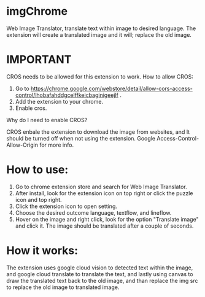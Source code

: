 # imgChrome

Web Image Translator, translate text within image to desired language. The extension will create a translated image and it will; replace the old image.



# IMPORTANT
CROS needs to be allowed for this extension to work.
How to allow CROS:
1. Go to https://chrome.google.com/webstore/detail/allow-cors-access-control/lhobafahddgcelffkeicbaginigeejlf .
2. Add the extension to your chrome.
3. Enable cros.

Why do I need to enable CROS?

CROS enbale the extension to download the image from websites, and It should be turned off when not using the extension. Google Access-Control-Allow-Origin for more info.



# How to use:
1. Go to chrome extension store and search for Web Image Translator.
2. After install, look for the extension icon on top right or click the puzzle icon and top right.
3. Click the extension icon to open setting.
4. Choose the desired outcome language, textflow, and lineflow.
5. Hover on the image and right click, look for the option "Translate image" and click it. The image should be translated after a couple of seconds.

# How it works:
The extension uses google cloud vision to detected text within the image, and google cloud translate to translate the text, and lastly using canvas to draw the translated text back to the old image, and than replace the img src to replace the old image to translated image. 
